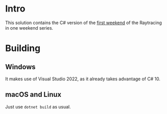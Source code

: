 # Intro

This solution contains the C# version of the [first weekend](https://raytracing.github.io/books/RayTracingInOneWeekend.html) of the Raytracing in one weekend series.

# Building

## Windows

It makes use of Visual Studio 2022,  as it already takes advantage of C# 10.

## macOS and Linux

Just use `dotnet build` as usual.
